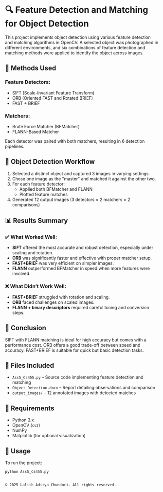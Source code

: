# 🔍 Feature Detection and Matching for Object Detection

This project implements object detection using various feature detection and matching algorithms in OpenCV. A selected object was photographed in different environments, and six combinations of feature detection and matching methods were applied to identify the object across images.

## 🧠 Methods Used

### Feature Detectors:
- SIFT (Scale-Invariant Feature Transform)
- ORB (Oriented FAST and Rotated BRIEF)
- FAST + BRIEF

### Matchers:
- Brute Force Matcher (BFMatcher)
- FLANN-Based Matcher

Each detector was paired with both matchers, resulting in 6 detection pipelines.

## 🧪 Object Detection Workflow
1. Selected a distinct object and captured 3 images in varying settings.
2. Chose one image as the "master" and matched it against the other two.
3. For each feature detector:
   - Applied both BFMatcher and FLANN
   - Plotted feature matches
4. Generated 12 output images (3 detectors × 2 matchers × 2 comparisons)

## 📊 Results Summary

### ✅ What Worked Well:
- **SIFT** offered the most accurate and robust detection, especially under scaling and rotation.
- **ORB** was significantly faster and effective with proper matcher setup.
- **FAST+BRIEF** was very efficient on simpler images.
- **FLANN** outperformed BFMatcher in speed when more features were involved.

### ❌ What Didn’t Work Well:
- **FAST+BRIEF** struggled with rotation and scaling.
- **ORB** faced challenges on scaled images.
- **FLANN + binary descriptors** required careful tuning and conversion steps.

## 🏁 Conclusion

SIFT with FLANN matching is ideal for high accuracy but comes with a performance cost. ORB offers a good trade-off between speed and accuracy. FAST+BRIEF is suitable for quick but basic detection tasks.

## 📁 Files Included
- `Ass5_Cs455.py` – Source code implementing feature detection and matching
- `Object Detection.docx` – Report detailing observations and comparison
- `output_images/` – 12 annotated images with detected matches

## 🔧 Requirements
- Python 3.x
- OpenCV (`cv2`)
- NumPy
- Matplotlib (for optional visualization)

## 📌 Usage
To run the project:
```bash
python Ass5_Cs455.py


© 2025 Lalith Aditya Chunduri. All rights reserved.

